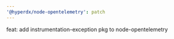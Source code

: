 ```yaml
---
'@hyperdx/node-opentelemetry': patch
---
```


feat: add instrumentation-exception pkg to node-opentelemetry

